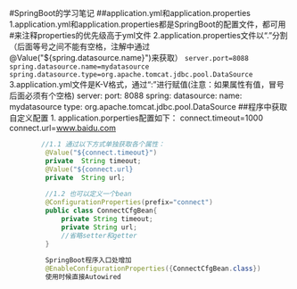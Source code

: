 #SpringBoot的学习笔记
##application.yml和application.properties
    1.application.yml和application.properties都是SpringBoot的配置文件，都可用#来注释properties的优先级高于yml文件
    2.application.properties文件以“.”分割（后面等号之间不能有空格，注解中通过@Value("${spring.datasource.name}")来获取）
        `server.port=8088
         spring.datasource.name=mydatasource
         spring.datasource.type=org.apache.tomcat.jdbc.pool.DataSource
        `
    3.application.yml文件是K-V格式，通过“:”进行赋值(注意：如果属性有值，冒号后面必须有个空格)
        server:
            port: 8088
        spring:
            datasource:
                name: mydatasource
                type: org.apache.tomcat.jdbc.pool.DataSource
##程序中获取自定义配置
    1. application.porperties配置如下：
        connect.timeout=1000
        connect.url=www.baidu.com
        
```java
        //1.1 通过以下方式单独获取各个属性：
         @Value("${connect.timeout}")
         private  String timeout;
         @Value("${connect.url}
         private  String url;
         
         //1.2 也可以定义一个bean
         @ConfigurationProperties(prefix="connect")
         public class ConnectCfgBean{
             private String timeout;
             private String url;
             //省略setter和getter
         }
         
         SpringBoot程序入口处增加
         @EnableConfigurationProperties({ConnectCfgBean.class})
         使用时候直接Autowired
         
```
        
        
